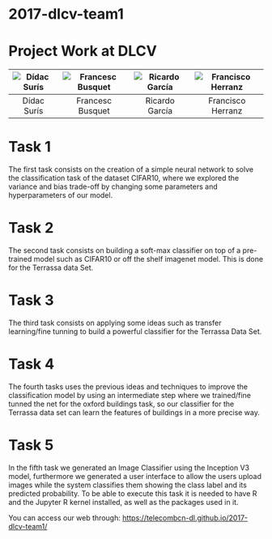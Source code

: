 # 2017-dlcv-team1
# Project Work at DLCV



| ![Dídac Surís][image-didac] | ![Francesc Busquet][image-francesc] | ![Ricardo García][image-ricardo] | ![Francisco Herranz][image-francisco] | 
| :---: | :---: | :---: | :---: |
| Dídac Surís | Francesc Busquet | Ricardo García | Francisco Herranz | 



# Task 1

The first task consists on the creation of a simple neural network to solve the classification task of the dataset CIFAR10, where we explored the variance and bias trade-off by changing some parameters and hyperparameters of our model.


# Task 2

The second task consists on building a soft-max classifier on top of a pre-trained model such as CIFAR10 or off the shelf imagenet model. This is done for the Terrassa data Set.

# Task 3
The third task consists on applying some ideas such as transfer learning/fine tunning to build a powerful classifier for the Terrassa Data Set.


# Task 4
The fourth tasks uses the previous ideas and techniques to improve the classification model by using an intermediate step where we trained/fine tunned the net for the oxford buildings task, so our classifier for the Terrassa data set can learn the features of buildings in a more precise way.


# Task 5

In the fifth task we generated an Image Classifier using the Inception V3 model, furthermore we generated a user interface to allow the users upload images while the system classifies them showing the class label and its predicted probability.
To be able to execute this task it is needed to have R and the Jupyter R kernel installed, as well as the packages used in it.




<!--Images-->
[image-didac]: https://media.licdn.com/mpr/mpr/shrinknp_200_200/AAEAAQAAAAAAAAZZAAAAJGE5ZGE5NzFmLTc1ZmYtNDYxNC04MGQ0LTc0ZDI3ZGM2ZDMwMA.jpg "Dídac Surís"
[image-francesc]: https://media.licdn.com/mpr/mpr/shrinknp_200_200/AAEAAQAAAAAAAAlHAAAAJDExYmYwMTQyLTYwZDAtNDk4YS1iYTg2LTM0YmIxNDE0Y2MxNw.jpg "Francesc Busquet"
[image-ricardo]: http://i.imgur.com/WAy0AbA.png "Ricardo Gutierrez"
[image-francisco]: https://i.imgur.com/dzdhyk5.png "Francisco Herranz"

You can access our web through: 
https://telecombcn-dl.github.io/2017-dlcv-team1/
